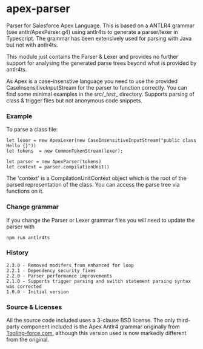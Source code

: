 apex-parser
===========

Parser for Salesforce Apex Language. This is based on a ANTLR4 grammar (see antlr/ApexParser.g4) using antlr4ts to generate a parser/lexer in Typescript. The grammar has been extensively used for parsing with Java but not with antlr4ts.

This module just contains the Parser & Lexer and provides no further support for analysing the generated parse trees beyond what
is provided by antlr4ts. 

As Apex is a case-insenstive language you need to use the provided CaseInsensitiveInputStream for the parser to function correctly. You can find some minimal examples in the src/\__test__ directory. Supports parsing of class & trigger files but not anonymous code snippets.

### Example
To parse a class file:

    let lexer = new ApexLexer(new CaseInsensitiveInputStream("public class Hello {}"))
    let tokens  = new CommonTokenStream(lexer);

    let parser = new ApexParser(tokens)
    let context = parser.compilationUnit()

The 'context' is a CompilationUnitContext object which is the root of the parsed representation of the class. You can access the parse tree via functions on it.

### Change grammar
If you change the Parser or Lexer grammar files you will need to update the parser with

    npm run antlr4ts 

### History
    2.3.0 - Removed modifers from enhanced for loop
    2.2.1 - Dependency security fixes
    2.2.0 - Parser performance improvements
    2.1.0 - Supports trigger parsing and switch statement parsing syntax was corrected
    1.0.0 - Initial version

### Source & Licenses

All the source code included uses a 3-clause BSD license. The only third-party component included is the Apex Antlr4 grammar originally from [Tooling-force.com](https://github.com/neowit/tooling-force.com), although this version used is now markedly different from the original.  
